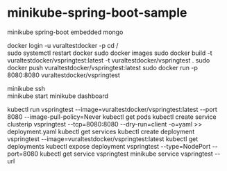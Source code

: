 # minikube-spring-boot-sample
minikube spring-boot embedded mongo

docker login -u vuraltestdocker -p <password> 
cd /<spring-boot-project-path>  
sudo systemctl restart docker                                                                            <!-- start docker -->
sudo docker images                                                                                       <!-- list docker images -->
sudo docker build -t vuraltestdocker/vspringtest:latest -t vuraltestdocker/vspringtest .                 <!-- build your project for http://hub.docker.com/ -->
sudo docker push vuraltestdocker/vspringtest:latest                                                      <!-- push your project to http://hub.docker.com/ -->
sudo docker run -p 8080:8080 vuraltestdocker/vspringtest                                                 <!-- run your docker image -->


minikube ssh                                                                                             
minikube start                                                                                           <!-- -->
minikube dashboard                                                                                       <!-- -->

kubectl run vspringtest --image=vuraltestdocker/vspringtest:latest --port 8080 --image-pull-policy=Never <!-- -->
kubectl get pods                                                                                         <!-- -->
kubectl create service clusterip vspringtest --tcp=8080:8080 --dry-run=client -o=yaml >> deployment.yaml <!-- -->
kubectl get services                                                                                     <!-- -->
kubectl create deployment vspringtest --image=vuraltestdocker/vspringtest:latest                         <!-- -->
kubectl get deployments                                                                                  <!-- -->
kubectl expose deployment vspringtest --type=NodePort --port=8080                                        <!-- -->
kubectl get service vspringtest                                                                          <!-- -->
minikube service vspringtest --url                                                                       <!-- -->
